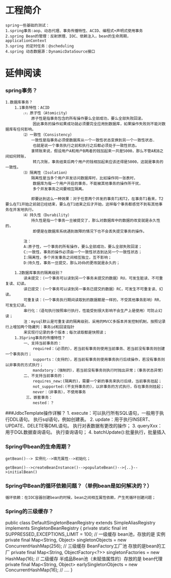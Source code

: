 # 工程简介
    
    spring一些基础的测试：
    1.spring事务:aop、动态代理、事务传播特性、ACID、编程式+声明式使用事务
    2.spring Bean的管理：反射原理、IOC、依赖注入，bean的生命周期，applicationContext
    3.spring 的定时任务：@scheduling
    4.spring 动态数据源：DynamicDataSource接口
    


# 延伸阅读

### spring事务？
    1.数据库事务？
        1.1事务特性：ACID
            ⑴ 原子性（Atomicity）
            　　原子性是指事务包含的所有操作要么全部成功，要么全部失败回滚。
                因此事务的操作如果成功就必须要完全应用到数据库，如果操作失败则不能对数据库有任何影响。
            ⑵ 一致性（Consistency）
            　　一致性是指事务必须使数据库从一个一致性状态变换到另一个一致性状态.
                也就是说一个事务执行之前和执行之后都必须处于一致性状态。
            　　拿转账来说，假设用户A和用户B两者的钱加起来一共是5000，那么不管A和B之间如何转账，
                转几次账，事务结束后两个用户的钱相加起来应该还得是5000，这就是事务的一致性。
            ⑶ 隔离性（Isolation）
            　　隔离性是当多个用户并发访问数据库时，比如操作同一张表时，
                数据库为每一个用户开启的事务，不能被其他事务的操作所干扰，
                多个并发事务之间要相互隔离。
            
            　　即要达到这么一种效果：对于任意两个并发的事务T1和T2，在事务T1看来，T2要么在T1开始之前就已经结束，要么在T1结束之后才开始，这样每个事务都感觉不到有其他事务在并发地执行。
            ⑷ 持久性（Durability）
            　　持久性是指一个事务一旦被提交了，那么对数据库中的数据的改变就是永久性的，
                即便是在数据库系统遇到故障的情况下也不会丢失提交事务的操作。
                
            注：
            A:原子性，一个事务的所有操作，要么全部成功，要么全部失败回滚；
            C:一致性，事务的操作必须由一个一致性状态到达另一个一致性状态；
            I:隔离性，多个并发事务之间相互独立，互不影响；
            D:持久性，事务一旦提交，那么对db的更改就是永久的；
        
        1.2数据库事务的隔离级别？
            读未提交：（一个事务可以读到另一个事务未提交的数据）RU，可发生脏读、不可重复读、幻读。
            读已提交：（一个事务可以读到另一事务已提交的数据）RC，可发生不可重复读、幻读。
            可重复读：（一个事务执行期间读取到的数据都是一样的，不受其他事务影响）RR，可发生幻读。
            串行化：（语句执行按照串行执行，性能受到很大影响不会生产上是使用）可防止幻读；
            注：mysql默认是可重复读的隔离级别，采用的MVCC多版本并发控制机制，按照记录行上增加两个隐藏列：事务id和回滚指针
            来实现行记录的多个版本；每次读取都是快照读；
        1.3Spring事务的传播特性？
            一、支持当前事务的：
                required：（必须的），若当前有事务则使用当前事务、若当前没有事务则创建一个事务执行；
                supports：（支持的），若当前有事务则使用事务执行后续操作，若没有事务则以非事务的方式执行；
                mandatory：（强制的），若当前没有事务则执行时抛出异常；（事务状态异常）
            二、不支持当前事务的：
                requires_new:(隔离的)，需要一个新的事务来执行后续，当前事务挂起；
                not_supported:(不支持事务的)，以非事务的方式执行，存在事务则挂起；
                never：（非事务），不使用事务       
             三、嵌套事务：
                nested：？
     
 ###JdbcTemplate操作详解？
          1. execute：可以执行所有SQL语句，一般用于执行DDL语句。
              执行sql语句，例如创建表。
          2.  update：用于执行INSERT、UPDATE、DELETE等DML语句。
              执行对表数据有更改的操作；
          3.  queryXxx：用于DQL数据查询语句。
               执行查询语句；
          4. batchUpdate():批量执行，批量插入 
          
 ### Spring中bean的生命周期？
    getBean()--> 实例化-->填充属性-->初始化；
    
    getBean()-->createBeanInstance()-->populateBean()-->{..}-->initialBean()
    
 
 ### Spring中Bean的循环依赖问题？（单例bean是如何解决的？）
    循环依赖：在IOC容器创建bean的时候，bean之间相互属性依赖，产生死循环创建问题；
    
 ### Spring的三级缓存？
 public class DefaultSingletonBeanRegistry extends SimpleAliasRegistry implements SingletonBeanRegistry {
     private static final int SUPPRESSED_EXCEPTIONS_LIMIT = 100;
     // 一级缓存 bean池，存放的是 实例
     private final Map<String, Object> singletonObjects = new ConcurrentHashMap(256);
     // 三级缓存 BeanFactory工厂池 存放的是bean的工厂
     private final Map<String, ObjectFactory<?>> singletonFactories = new HashMap(16);
     // 二级缓存 半成品Bean池（未赋值属性的）存放的是 bean代理
     private final Map<String, Object> earlySingletonObjects = new ConcurrentHashMap(16);
     // ....
  }
  
 